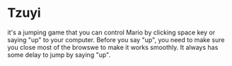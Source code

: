 # Tzuyi
it's a jumping game that you can control Mario by clicking space key or saying "up" to your computer. 
Before you say "up", you need to make sure you close most of the browswe to make it works smoothly. It always has some delay to jump by saying "up".
